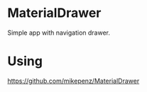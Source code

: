 # MaterialDrawer
Simple app with navigation drawer.

# Using

https://github.com/mikepenz/MaterialDrawer
